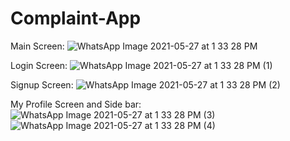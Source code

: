 # Complaint-App

Main Screen: 
![WhatsApp Image 2021-05-27 at 1 33 28 PM](https://user-images.githubusercontent.com/57323600/119795632-16464880-bef2-11eb-9b5d-4eddb8922472.jpeg)

Login Screen: 
![WhatsApp Image 2021-05-27 at 1 33 28 PM (1)](https://user-images.githubusercontent.com/57323600/119795868-4db4f500-bef2-11eb-9203-ae25bbab18b4.jpeg)

Signup Screen: 
![WhatsApp Image 2021-05-27 at 1 33 28 PM (2)](https://user-images.githubusercontent.com/57323600/119795896-54dc0300-bef2-11eb-876b-159a5a0d7971.jpeg)

My Profile Screen and Side bar: 
![WhatsApp Image 2021-05-27 at 1 33 28 PM (3)](https://user-images.githubusercontent.com/57323600/119795915-586f8a00-bef2-11eb-9e1b-2f1d80309cf5.jpeg)
![WhatsApp Image 2021-05-27 at 1 33 28 PM (4)](https://user-images.githubusercontent.com/57323600/119795928-5b6a7a80-bef2-11eb-89c4-95fa69d411aa.jpeg)
